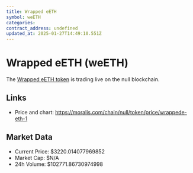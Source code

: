 ```yaml
---
title: Wrapped eETH
symbol: weETH
categories: 
contract_address: undefined
updated_at: 2025-01-27T14:49:10.551Z
---
```


# Wrapped eETH (weETH)
The [Wrapped eETH token](https://moralis.com/chain/null/token/price/wrappede-eth-1) is trading live on the null blockchain.

## Links
- Price and chart: https://moralis.com/chain/null/token/price/wrappede-eth-1

## Market Data
- Current Price: $3220.014077969852
- Market Cap: $N/A
- 24h Volume: $102771.86730974998
